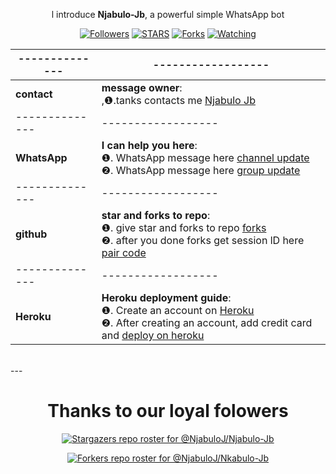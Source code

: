 


























































































































</h1> 
<p align="center">l introduce <b>Njabulo-Jb</b>, a powerful simple WhatsApp bot </p>
</p>
  <p align="center">
<a href="https://github.com/NjabuloJ?tab=followers"><img title="Followers" src="https://img.shields.io/github/followers/NjabuloJ?label=Followers&style=social"></a>
<a href="https://github.com/NjabuloJ/Njabulo-Jb/stargazers"><img title="STARS" src="https://img.shields.io/github/stars/NjabuloJ/Njabulo-Jb?&style=social"></a>
<a href="https://github.com/NjabuloJ/Njabulo-Jb/fork/network/members"><img title="Forks" src="https://img.shields.io/github/forks/NjabuloJ/Njabulo-Jb?style=social"></a>
<a href="https://github.com/NjabuloJ/Njabulo-Jb/watchers"><img title="Watching" src="https://img.shields.io/github/watchers/NjabuloJ/Njabulo-Jb?label=Watching&style=social"></a>

</p>


|--------------|------------------|
|--------------|------------------|
| **contact**  | **message owner**:<br> ,❶.tanks contacts me [Njabulo Jb](https://wa.me/message/5YM57LOXVA4BC1) <br>
|--------------|------------------|
| **WhatsApp** | **I can help you here**:<br> ❶. WhatsApp message here [channel update](https://whatsapp.com/channel/0029VarYP5iAInPtfQ8fRb2T) <br> ❷. WhatsApp message here [group update](https://chat.whatsapp.com/IzNzqFZIMTtKsWU37I1KIi) <br>
|--------------|------------------|
| **github**   | **star and forks to repo**:<br> ❶. give star and forks to repo [forks](https://github.com/NjabuloJ/Njabulo_Jb/fork) <br> ❷. after you done forks get session lD here [pair code](https://vw-session-ld.onrender.com/) <br>
|--------------|------------------|
| **Heroku**   | **Heroku deployment guide**:<br> ❶. Create an account on  [Heroku](https://signup.heroku.com)<br> ❷. After creating an account, add credit card and [deploy on heroku](https://dashboard.heroku.com/new?button-url=https://github.com/mr-X-force/LUCKY-MD-XFORCE&template=https://github.com/NjabuloJ/Njabulo_Jb.git) 
<br> 
---


<h1 align="center">Thanks to our loyal folowers</h1>

<p align="center">
  <a href="https://github.com/NjabuloJ/Njabulo-Jb/stargazers">
    <img src="http://reporoster.com/stars/dark/NjabuloJ/Njabulo-Jb" alt="Stargazers repo roster for @NjabuloJ/Njabulo-Jb">
  </a>
</p>

<p align="center">
  <a href="https://github.com/NjabuloJ/Nkabulo-Jb/network/members">
    <img src="http://reporoster.com/forks/dark/NjabuloJ/Njabulo-Jb" alt="Forkers repo roster for @NjabuloJ/Nkabulo-Jb">
  </a>
</p>



